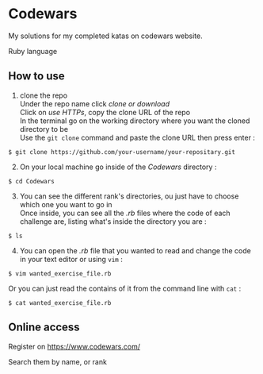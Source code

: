 # Codewars #

My solutions for my completed katas on codewars website.

Ruby language

## How to use ##

1. clone the repo<br/>
Under the repo name click *clone or download*<br/>
Click on *use HTTPs*, copy the clone URL of the repo<br/>
In the terminal go on the working directory where you want the cloned directory to be<br/>
Use the `git clone` command and paste the clone URL then press enter :

```shell
$ git clone https://github.com/your-username/your-repositary.git
```

2. On your local machine go inside of the *Codewars* directory :

```shell
$ cd Codewars
```
3. You can see the different rank's directories, ou just have to choose which one you want to go in<br/>
Once inside, you can see all the *.rb* files where the code of each challenge are, listing what's inside the directory you are :

```shell
$ ls
```

4. You can open the *.rb* file that you wanted to read and change the code in your text editor or using `vim` :

```shell
$ vim wanted_exercise_file.rb
```
Or you can just read the contains of it from the command line with `cat` :

```shell
$ cat wanted_exercise_file.rb
```

## Online access ##

Register on https://www.codewars.com/

Search them by name, or rank
